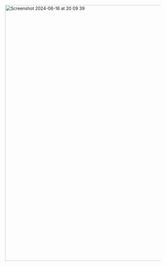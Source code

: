 
<img width="828" alt="Screenshot 2024-06-16 at 20 09 39" src="https://github.com/anna-lybid/lease-system/assets/140715010/881d1434-eeda-4c9a-8bcc-fb258459e7b9">
